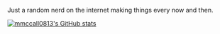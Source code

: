 Just a random nerd on the internet making things every now and then.

[![mmccall0813's GitHub stats](https://github-readme-stats.vercel.app/api?username=mmccall0813)](https://github.com/anuraghazra/github-readme-stats)

